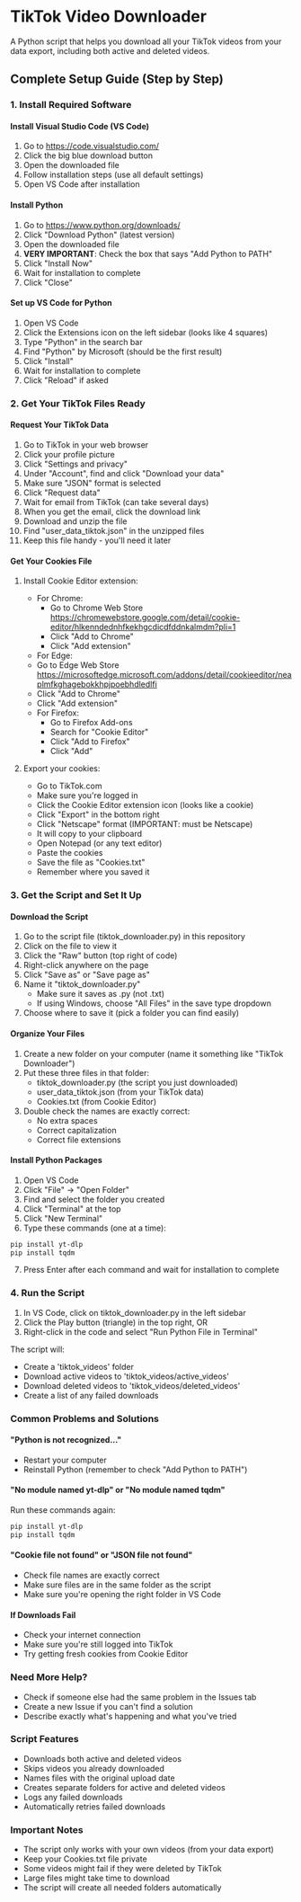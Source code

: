 # TikTok Video Downloader

A Python script that helps you download all your TikTok videos from your data export, including both active and deleted videos.

## Complete Setup Guide (Step by Step)

### 1. Install Required Software

#### Install Visual Studio Code (VS Code)
1. Go to https://code.visualstudio.com/
2. Click the big blue download button
3. Open the downloaded file
4. Follow installation steps (use all default settings)
5. Open VS Code after installation

#### Install Python
1. Go to https://www.python.org/downloads/
2. Click "Download Python" (latest version)
3. Open the downloaded file
4. **VERY IMPORTANT**: Check the box that says "Add Python to PATH"
5. Click "Install Now"
6. Wait for installation to complete
7. Click "Close"

#### Set up VS Code for Python
1. Open VS Code
2. Click the Extensions icon on the left sidebar (looks like 4 squares)
3. Type "Python" in the search bar
4. Find "Python" by Microsoft (should be the first result)
5. Click "Install"
6. Wait for installation to complete
7. Click "Reload" if asked

### 2. Get Your TikTok Files Ready

#### Request Your TikTok Data
1. Go to TikTok in your web browser
2. Click your profile picture
3. Click "Settings and privacy"
4. Under "Account", find and click "Download your data"
5. Make sure "JSON" format is selected
6. Click "Request data"
7. Wait for email from TikTok (can take several days)
8. When you get the email, click the download link
9. Download and unzip the file
10. Find "user_data_tiktok.json" in the unzipped files
11. Keep this file handy - you'll need it later

#### Get Your Cookies File
1. Install Cookie Editor extension:
   - For Chrome:
     * Go to Chrome Web Store https://chromewebstore.google.com/detail/cookie-editor/hlkenndednhfkekhgcdicdfddnkalmdm?pli=1
     * Click "Add to Chrome"
     * Click "Add extension"
    - For Edge:
     * Go to Edge Web Store https://microsoftedge.microsoft.com/addons/detail/cookieeditor/neaplmfkghagebokkhpjpoebhdledlfi
     * Click "Add to Chrome"
     * Click "Add extension"
   - For Firefox:
     * Go to Firefox Add-ons
     * Search for "Cookie Editor"
     * Click "Add to Firefox"
     * Click "Add"

2. Export your cookies:
   * Go to TikTok.com
   * Make sure you're logged in
   * Click the Cookie Editor extension icon (looks like a cookie)
   * Click "Export" in the bottom right
   * Click "Netscape" format (IMPORTANT: must be Netscape)
   * It will copy to your clipboard
   * Open Notepad (or any text editor)
   * Paste the cookies
   * Save the file as "Cookies.txt"
   * Remember where you saved it

### 3. Get the Script and Set It Up

#### Download the Script
1. Go to the script file (tiktok_downloader.py) in this repository
2. Click on the file to view it
3. Click the "Raw" button (top right of code)
4. Right-click anywhere on the page
5. Click "Save as" or "Save page as"
6. Name it "tiktok_downloader.py"
   - Make sure it saves as .py (not .txt)
   - If using Windows, choose "All Files" in the save type dropdown
7. Choose where to save it (pick a folder you can find easily)

#### Organize Your Files
1. Create a new folder on your computer (name it something like "TikTok Downloader")
2. Put these three files in that folder:
   - tiktok_downloader.py (the script you just downloaded)
   - user_data_tiktok.json (from your TikTok data)
   - Cookies.txt (from Cookie Editor)
3. Double check the names are exactly correct:
   - No extra spaces
   - Correct capitalization
   - Correct file extensions

#### Install Python Packages
1. Open VS Code
2. Click "File" → "Open Folder"
3. Find and select the folder you created
4. Click "Terminal" at the top
5. Click "New Terminal"
6. Type these commands (one at a time):
```bash
pip install yt-dlp
pip install tqdm
```
7. Press Enter after each command and wait for installation to complete

### 4. Run the Script
1. In VS Code, click on tiktok_downloader.py in the left sidebar
2. Click the Play button (triangle) in the top right, OR
3. Right-click in the code and select "Run Python File in Terminal"

The script will:
- Create a 'tiktok_videos' folder
- Download active videos to 'tiktok_videos/active_videos'
- Download deleted videos to 'tiktok_videos/deleted_videos'
- Create a list of any failed downloads

### Common Problems and Solutions

#### "Python is not recognized..."
- Restart your computer
- Reinstall Python (remember to check "Add Python to PATH")

#### "No module named yt-dlp" or "No module named tqdm"
Run these commands again:
```bash
pip install yt-dlp
pip install tqdm
```

#### "Cookie file not found" or "JSON file not found"
- Check file names are exactly correct
- Make sure files are in the same folder as the script
- Make sure you're opening the right folder in VS Code

#### If Downloads Fail
- Check your internet connection
- Make sure you're still logged into TikTok
- Try getting fresh cookies from Cookie Editor

### Need More Help?
- Check if someone else had the same problem in the Issues tab
- Create a new Issue if you can't find a solution
- Describe exactly what's happening and what you've tried

### Script Features
- Downloads both active and deleted videos
- Skips videos you already downloaded
- Names files with the original upload date
- Creates separate folders for active and deleted videos
- Logs any failed downloads
- Automatically retries failed downloads

### Important Notes
- The script only works with your own videos (from your data export)
- Keep your Cookies.txt file private
- Some videos might fail if they were deleted by TikTok
- Large files might take time to download
- The script will create all needed folders automatically